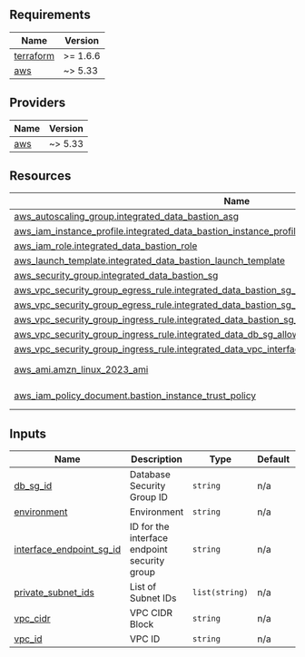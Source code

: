 <!-- BEGIN_AUTOMATED_TF_DOCS_BLOCK -->
## Requirements

| Name | Version |
|------|---------|
| <a name="requirement_terraform"></a> [terraform](#requirement\_terraform) | >= 1.6.6 |
| <a name="requirement_aws"></a> [aws](#requirement\_aws) | ~> 5.33 |

## Providers

| Name | Version |
|------|---------|
| <a name="provider_aws"></a> [aws](#provider\_aws) | ~> 5.33 |

## Resources

| Name | Type |
|------|------|
| [aws_autoscaling_group.integrated_data_bastion_asg](https://registry.terraform.io/providers/hashicorp/aws/latest/docs/resources/autoscaling_group) | resource |
| [aws_iam_instance_profile.integrated_data_bastion_instance_profile](https://registry.terraform.io/providers/hashicorp/aws/latest/docs/resources/iam_instance_profile) | resource |
| [aws_iam_role.integrated_data_bastion_role](https://registry.terraform.io/providers/hashicorp/aws/latest/docs/resources/iam_role) | resource |
| [aws_launch_template.integrated_data_bastion_launch_template](https://registry.terraform.io/providers/hashicorp/aws/latest/docs/resources/launch_template) | resource |
| [aws_security_group.integrated_data_bastion_sg](https://registry.terraform.io/providers/hashicorp/aws/latest/docs/resources/security_group) | resource |
| [aws_vpc_security_group_egress_rule.integrated_data_bastion_sg_allow_all_egress_ipv4](https://registry.terraform.io/providers/hashicorp/aws/latest/docs/resources/vpc_security_group_egress_rule) | resource |
| [aws_vpc_security_group_egress_rule.integrated_data_bastion_sg_allow_all_egress_ipv6](https://registry.terraform.io/providers/hashicorp/aws/latest/docs/resources/vpc_security_group_egress_rule) | resource |
| [aws_vpc_security_group_ingress_rule.integrated_data_bastion_sg_allow_ingress_from_vpc](https://registry.terraform.io/providers/hashicorp/aws/latest/docs/resources/vpc_security_group_ingress_rule) | resource |
| [aws_vpc_security_group_ingress_rule.integrated_data_db_sg_allow_bastion_ingress](https://registry.terraform.io/providers/hashicorp/aws/latest/docs/resources/vpc_security_group_ingress_rule) | resource |
| [aws_vpc_security_group_ingress_rule.integrated_data_vpc_interface_endpoint_sg_allow_bastion_ingress](https://registry.terraform.io/providers/hashicorp/aws/latest/docs/resources/vpc_security_group_ingress_rule) | resource |
| [aws_ami.amzn_linux_2023_ami](https://registry.terraform.io/providers/hashicorp/aws/latest/docs/data-sources/ami) | data source |
| [aws_iam_policy_document.bastion_instance_trust_policy](https://registry.terraform.io/providers/hashicorp/aws/latest/docs/data-sources/iam_policy_document) | data source |

## Inputs

| Name | Description | Type | Default | Required |
|------|-------------|------|---------|:--------:|
| <a name="input_db_sg_id"></a> [db\_sg\_id](#input\_db\_sg\_id) | Database Security Group ID | `string` | n/a | yes |
| <a name="input_environment"></a> [environment](#input\_environment) | Environment | `string` | n/a | yes |
| <a name="input_interface_endpoint_sg_id"></a> [interface\_endpoint\_sg\_id](#input\_interface\_endpoint\_sg\_id) | ID for the interface endpoint security group | `string` | n/a | yes |
| <a name="input_private_subnet_ids"></a> [private\_subnet\_ids](#input\_private\_subnet\_ids) | List of Subnet IDs | `list(string)` | n/a | yes |
| <a name="input_vpc_cidr"></a> [vpc\_cidr](#input\_vpc\_cidr) | VPC CIDR Block | `string` | n/a | yes |
| <a name="input_vpc_id"></a> [vpc\_id](#input\_vpc\_id) | VPC ID | `string` | n/a | yes |
<!-- END_AUTOMATED_TF_DOCS_BLOCK -->